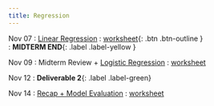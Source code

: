 ```yaml
---
title: Regression
---
```


Nov 07 
: [Linear Regression](#) 
  : [worksheet](https://raw.githubusercontent.com/gallettilance/CS506-Fall2022/master/worksheets/worksheet_14.ipynb){: .btn .btn-outline }  
    : **MIDTERM END**{: .label .label-yellow } 

Nov 09 
: Midterm Review + [Logistic Regression](#) 
  : [worksheet](#) 

Nov 12
: **Deliverable 2**{: .label .label-green}

Nov 14 
: [Recap + Model Evaluation](#) 
  : [worksheet](#) 
